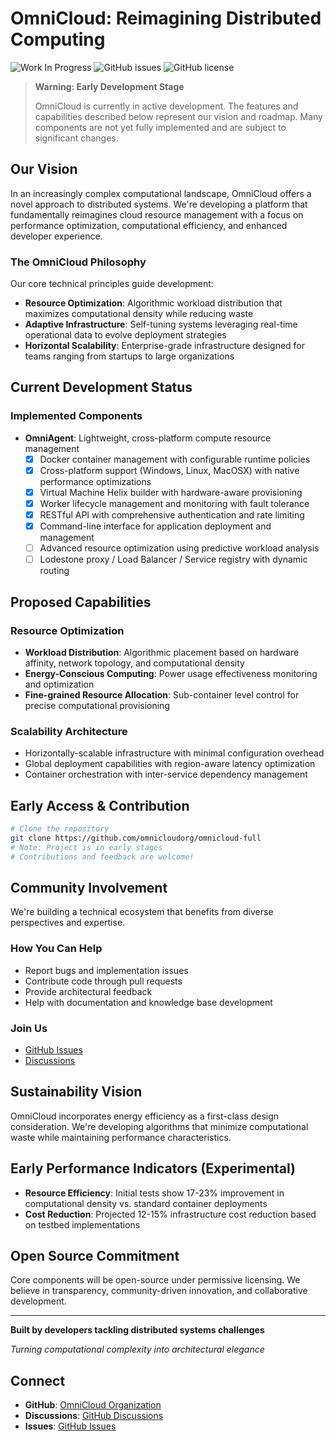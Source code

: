 # OmniCloud: Reimagining Distributed Computing

![Work In Progress](https://img.shields.io/badge/status-work%20in%20progress-yellow)
![GitHub issues](https://img.shields.io/github/issues/omnicloudorg/omnicloud-full)
![GitHub license](https://img.shields.io/github/license/omnicloudorg/omnicloud-full)

> **Warning: Early Development Stage**
> 
> OmniCloud is currently in active development. The features and capabilities described below represent our vision and roadmap. Many components are not yet fully implemented and are subject to significant changes.

## Our Vision

In an increasingly complex computational landscape, OmniCloud offers a novel approach to distributed systems. We're developing a platform that fundamentally reimagines cloud resource management with a focus on performance optimization, computational efficiency, and enhanced developer experience.

### The OmniCloud Philosophy

Our core technical principles guide development:

- **Resource Optimization**: Algorithmic workload distribution that maximizes computational density while reducing waste
- **Adaptive Infrastructure**: Self-tuning systems leveraging real-time operational data to evolve deployment strategies
- **Horizontal Scalability**: Enterprise-grade infrastructure designed for teams ranging from startups to large organizations

## Current Development Status

### Implemented Components

- **OmniAgent**: Lightweight, cross-platform compute resource management
  - [x] Docker container management with configurable runtime policies
  - [x] Cross-platform support (Windows, Linux, MacOSX) with native performance optimizations
  - [x] Virtual Machine Helix builder with hardware-aware provisioning
  - [x] Worker lifecycle management and monitoring with fault tolerance
  - [x] RESTful API with comprehensive authentication and rate limiting
  - [x] Command-line interface for application deployment and management
  - [ ] Advanced resource optimization using predictive workload analysis
  - [ ] Lodestone proxy / Load Balancer / Service registry with dynamic routing

## Proposed Capabilities

### Resource Optimization

- **Workload Distribution**: Algorithmic placement based on hardware affinity, network topology, and computational density
- **Energy-Conscious Computing**: Power usage effectiveness monitoring and optimization
- **Fine-grained Resource Allocation**: Sub-container level control for precise computational provisioning

### Scalability Architecture

- Horizontally-scalable infrastructure with minimal configuration overhead
- Global deployment capabilities with region-aware latency optimization
- Container orchestration with inter-service dependency management

## Early Access & Contribution

```bash
# Clone the repository
git clone https://github.com/omnicloudorg/omnicloud-full
# Note: Project is in early stages
# Contributions and feedback are welcome!
```

## Community Involvement

We're building a technical ecosystem that benefits from diverse perspectives and expertise.

### How You Can Help

- Report bugs and implementation issues
- Contribute code through pull requests
- Provide architectural feedback
- Help with documentation and knowledge base development

### Join Us

- [GitHub Issues](https://github.com/omnicloudorg/omnicloud-full/issues)
- [Discussions](https://github.com/omnicloudorg/omnicloud-full/discussions)

## Sustainability Vision

OmniCloud incorporates energy efficiency as a first-class design consideration. We're developing algorithms that minimize computational waste while maintaining performance characteristics.

## Early Performance Indicators (Experimental)

- **Resource Efficiency**: Initial tests show 17-23% improvement in computational density vs. standard container deployments
- **Cost Reduction**: Projected 12-15% infrastructure cost reduction based on testbed implementations

## Open Source Commitment

Core components will be open-source under permissive licensing. We believe in transparency, community-driven innovation, and collaborative development.

---

**Built by developers tackling distributed systems challenges**

*Turning computational complexity into architectural elegance*

## Connect

- **GitHub**: [OmniCloud Organization](https://github.com/omnicloudorg)
- **Discussions**: [GitHub Discussions](https://github.com/omnicloudorg/omnicloud-full/discussions)
- **Issues**: [GitHub Issues](https://github.com/omnicloudorg/omnicloud-full/issues)
